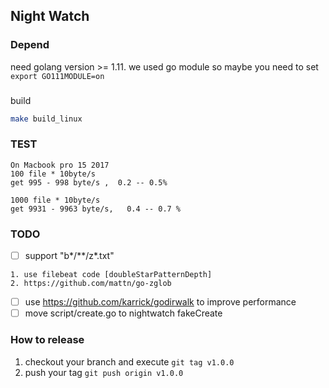 ## Night Watch



### Depend
need golang version >= 1.11.
we used go module
so maybe you need to set ```export GO111MODULE=on```


### 
build
```bash
make build_linux
```


### TEST
```
On Macbook pro 15 2017 
100 file * 10byte/s
get 995 - 998 byte/s ,  0.2 -- 0.5%

1000 file * 10byte/s
get 9931 - 9963 byte/s,   0.4 -- 0.7 %
```





### TODO
- [ ] support "b*/**/z*.txt"
```
1. use filebeat code [doubleStarPatternDepth]
2. https://github.com/mattn/go-zglob
```
- [ ] use https://github.com/karrick/godirwalk to improve performance
- [ ] move script/create.go to nightwatch fakeCreate

### How to release

1. checkout your branch and execute `git tag v1.0.0`
2. push your tag `git push origin v1.0.0`
